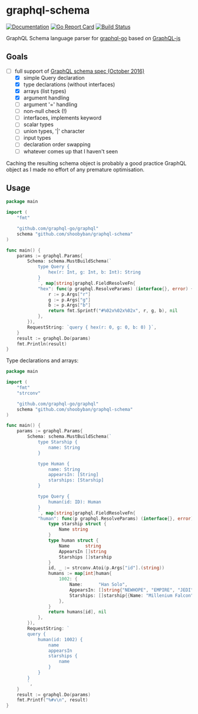 # graphql-schema

[![Documentation](https://godoc.org/github.com/shoobyban/graphql-schema?status.svg)](http://godoc.org/github.com/shoobyban/graphql-schema)
[![Go Report Card](https://goreportcard.com/badge/github.com/shoobyban/graphql-schema)](https://goreportcard.com/report/github.com/shoobyban/graphql-schema)
[![Build Status](https://travis-ci.org/shoobyban/graphql-schema.svg?branch=master)](https://travis-ci.org/shoobyban/graphql-schema)

GraphQL Schema language parser for [graphql-go](https://github.com/graphql-go/graphql) based on [GraphQL-js](https://github.com/graphql/graphql-js/)

## Goals

* [ ] full support of [GraphQL schema spec (October 2016)](https://facebook.github.io/graphql/)
  * [x] simple Query declaration
  * [x] type declarations (without interfaces)
  * [x] arrays (list types)
  * [x] argument handling
  * [ ] argument '=' handling
  * [ ] non-null check (!)
  * [ ] interfaces, implements keyword
  * [ ] scalar types
  * [ ] union types, '|' character
  * [ ] input types
  * [ ] declaration order swapping
  * [ ] whatever comes up that I haven't seen

Caching the resulting schema object is probably a good practice GraphQL object as I made no effort of any premature optimisation.

## Usage

```go
package main

import (
	"fmt"

	"github.com/graphql-go/graphql"
	schema "github.com/shoobyban/graphql-schema"
)

func main() {
	params := graphql.Params{
		Schema: schema.MustBuildSchema(`
			type Query {
				hex(r: Int, g: Int, b: Int): String
			}
			`, map[string]graphql.FieldResolveFn{
			"hex": func(p graphql.ResolveParams) (interface{}, error) {
				r := p.Args["r"]
				g := p.Args["g"]
				b := p.Args["b"]
				return fmt.Sprintf("#%02x%02x%02x", r, g, b), nil
			},
		}),
		RequestString: `query { hex(r: 0, g: 0, b: 0) }`,
	}
	result := graphql.Do(params)
	fmt.Println(result)
}
```

Type declarations and arrays:

```go
package main

import (
	"fmt"
	"strconv"

	"github.com/graphql-go/graphql"
	schema "github.com/shoobyban/graphql-schema"
)

func main() {
	params := graphql.Params{
		Schema: schema.MustBuildSchema(`
			type Starship {
				name: String
    		}

			type Human {
				name: String
				appearsIn: [String]
				starships: [Starship]
			}

			type Query {
				human(id: ID): Human
			}			  
			`, map[string]graphql.FieldResolveFn{
			"human": func(p graphql.ResolveParams) (interface{}, error) {
				type starship struct {
					Name string
				}
				type human struct {
					Name      string
					AppearsIn []string
					Starships []starship
				}
				id, _ := strconv.Atoi(p.Args["id"].(string))
				humans := map[int]human{
					1002: {
						Name:      "Han Solo",
						AppearsIn: []string{"NEWHOPE", "EMPIRE", "JEDI"},
						Starships: []starship{{Name: "Millenium Falcon"}, {Name: "Imperial shuttle"}},
					},
				}
				return humans[id], nil
			},
		}),
		RequestString: `
		query {
			human(id: 1002) {
				name
				appearsIn
				starships {
					name
				}
			}
		}
		`,
	}
	result := graphql.Do(params)
	fmt.Printf("%#v\n", result)
}
```
